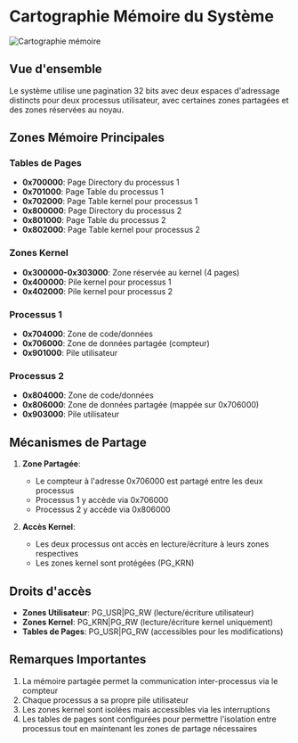 # Cartographie Mémoire du Système

![Cartographie mémoire](https://aguiller31.github.io/secos-ng/cartpgraphie.png)
## Vue d'ensemble

Le système utilise une pagination 32 bits avec deux espaces d'adressage distincts pour deux processus utilisateur, avec certaines zones partagées et des zones réservées au noyau.

## Zones Mémoire Principales

### Tables de Pages
- **0x700000**: Page Directory du processus 1
- **0x701000**: Page Table du processus 1
- **0x702000**: Page Table kernel pour processus 1
- **0x800000**: Page Directory du processus 2
- **0x801000**: Page Table du processus 2
- **0x802000**: Page Table kernel pour processus 2

### Zones Kernel
- **0x300000-0x303000**: Zone réservée au kernel (4 pages)
- **0x400000**: Pile kernel pour processus 1
- **0x402000**: Pile kernel pour processus 2

### Processus 1
- **0x704000**: Zone de code/données
- **0x706000**: Zone de données partagée (compteur)
- **0x901000**: Pile utilisateur

### Processus 2
- **0x804000**: Zone de code/données
- **0x806000**: Zone de données partagée (mappée sur 0x706000)
- **0x903000**: Pile utilisateur

## Mécanismes de Partage

1. **Zone Partagée**: 
   - Le compteur à l'adresse 0x706000 est partagé entre les deux processus
   - Processus 1 y accède via 0x706000
   - Processus 2 y accède via 0x806000

2. **Accès Kernel**:
   - Les deux processus ont accès en lecture/écriture à leurs zones respectives
   - Les zones kernel sont protégées (PG_KRN)

## Droits d'accès

- **Zones Utilisateur**: PG_USR|PG_RW (lecture/écriture utilisateur)
- **Zones Kernel**: PG_KRN|PG_RW (lecture/écriture kernel uniquement)
- **Tables de Pages**: PG_USR|PG_RW (accessibles pour les modifications)

## Remarques Importantes

1. La mémoire partagée permet la communication inter-processus via le compteur
2. Chaque processus a sa propre pile utilisateur
3. Les zones kernel sont isolées mais accessibles via les interruptions
4. Les tables de pages sont configurées pour permettre l'isolation entre processus tout en maintenant les zones de partage nécessaires
